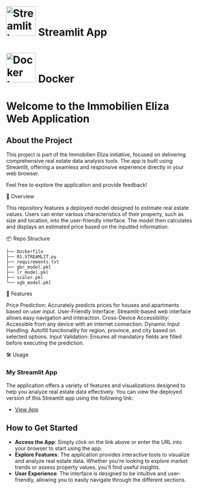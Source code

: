 # <img src="https://streamlit.io/images/brand/streamlit-mark-color.png" alt="Streamlit Logo" width="80"/> Streamlit App
# <img src="https://www.docker.com/sites/default/files/d8/2019-07/vertical-logo-monochromatic.png" alt="Docker Logo" width="80"/> Docker


# Welcome to the Immobilien Eliza Web Application

## About the Project

This project is part of the Immobilien Eliza initiative, focused on delivering comprehensive real estate data analysis tools. The app is built using Streamlit, offering a seamless and responsive experience directly in your web browser.

Feel free to explore the application and provide feedback!

📝 Overview

This repository features a deployed model designed to estimate real estate values. Users can enter various characteristics of their property, such as size and location, into the user-friendly interface. The model then calculates and displays an estimated price based on the inputted information.

📦 Repo Structure
```
├── Dockerfile
├── 01.STREAMLIT.py
├── requirements.txt
├── gbr_model.pkl
├── lr_model.pkl
├── scaler.pkl
└── xgb_model.pkl
```

🚀 Features

Price Prediction: Accurately predicts prices for houses and apartments based on user input.
User-Friendly Interface: Streamlit-based web interface allows easy navigation and interaction.
Cross-Device Accessibility: Accessible from any device with an internet connection.
Dynamic Input Handling: Autofill functionality for region, province, and city based on selected options.
Input Validation: Ensures all mandatory fields are filled before executing the prediction.


🛠 Usage 

### My Streamlit App

The application offers a variety of features and visualizations designed to help you analyze real estate data effectively. You can view the deployed version of this Streamlit app using the following link:

- [View App](https://01apppy-6xestct2hxguicpkfyxt3e.streamlit.app/)

## How to Get Started

- **Access the App**: Simply click on the link above or enter the URL into your browser to start using the app.
- **Explore Features**: The application provides interactive tools to visualize and analyze real estate data. Whether you're looking to explore market trends or assess property values, you'll find useful insights.
- **User Experience**: The interface is designed to be intuitive and user-friendly, allowing you to easily navigate through the different sections.




















